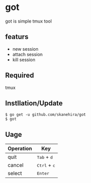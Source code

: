 # got
got is simple tmux tool

## featurs
- new session
- attach session
- kill session

## Required
tmux

## Instllation/Update
```
$ go get -u github.com/skanehira/got
$ got
```

## Uage
| Operation | Key                            |
|-----------|--------------------------------|
| quit      | <kbd>Tab</kbd>  + <kbd>d</kbd> |
| cancel    | <kbd>Ctrl</kbd> + <kbd>c</kbd> |
| select    | <kbd>Enter</kbd>               |

